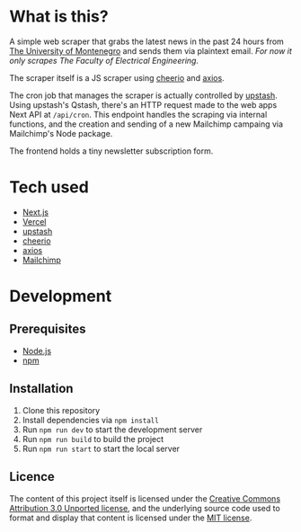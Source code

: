 # What is this?

A simple web scraper that grabs the latest news in the past 24 hours from [The University of Montenegro](https://www.ucg.ac.me/) and sends them via plaintext email. _For now it only scrapes The Faculty of Electrical Engineering._

The scraper itself is a JS scraper using [cheerio](https://cheerio.js.org/) and [axios](https://github.com/axios/axios).

The cron job that manages the scraper is actually controlled by [upstash](https://upstash.com/). Using upstash's Qstash, there's an HTTP request made to the web apps Next API at `/api/cron`. This endpoint handles the scraping via internal functions, and the creation and sending of a new Mailchimp campaing via Mailchimp's Node package.

The frontend holds a tiny newsletter subscription form.

# Tech used

- [Next.js](https://nextjs.org/)
- [Vercel](https://vercel.com/)
- [upstash](https://upstash.com/)
- [cheerio](https://cheerio.js.org/)
- [axios](https://github.com/axios/axios)
- [Mailchimp](https://mailchimp.com/)

# Development

## Prerequisites

- [Node.js](https://nodejs.org/en/)
- [npm](https://www.npmjs.com/)

## Installation

1. Clone this repository
2. Install dependencies via `npm install`
3. Run `npm run dev` to start the development server
4. Run `npm run build` to build the project
5. Run `npm run start` to start the local server

## Licence

The content of this project itself is licensed under the [Creative Commons Attribution 3.0 Unported license](https://creativecommons.org/licenses/by/3.0/), and the underlying source code used to format and display that content is licensed under the [MIT license](https://opensource.org/license/mit/).

